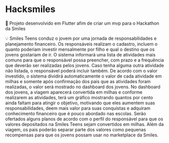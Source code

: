 # Hacksmiles

📜 Projeto desenvolvido em Flutter afim de criar um mvp para o Hackathon da Smiles

💡 Smiles Teens conduz o jovem por uma jornada de responsabilidades e planejamento financeiro. Os responsáveis realizam o cadastro, incluem o quanto poderiam investir mensalmente por filho e qual o destino que os jovens gostariam de ir. O sistema informará uma lista de atividades mais comuns para que o responsável possa preencher, com prazo e a frequência que deverão ser realizadas pelos jovens. Caso tenha alguma outra atividade não listada, o responsável poderá incluir também. De acordo com o valor investido, o sistema dividirá automaticamente o valor de cada atividade em milhas e somente após confirmação dos pais que as atividades foram realizadas, o valor será mostrado no dashboard dos jovens. No dashboard dos jovens, a viagem aparecerá convertida em milhas e conforme realizarem as atividades, terá um gráfico mostrando quantos por cento ainda faltam para atingir o objetivo, motivando que eles aumentem suas responsabilidades, deem mais valor para suas conquistas e adquiram conhecimento financeiro que é pouco abordado nas escolas. Serão ofertados alguns planos de acordo com o perfil do responsável para que os valores depositados na Smiles Teens sejam convertidos em milhas. Além da viagem, os pais poderão separar parte dos valores como pequenas recompensas para que os jovens possam usar no marketplace da Smiles. 
